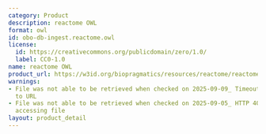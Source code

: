 ```yaml
---
category: Product
description: reactome OWL
format: owl
id: obo-db-ingest.reactome.owl
license:
  id: https://creativecommons.org/publicdomain/zero/1.0/
  label: CC0-1.0
name: reactome OWL
product_url: https://w3id.org/biopragmatics/resources/reactome/reactome.owl
warnings:
- File was not able to be retrieved when checked on 2025-09-09_ Timeout connecting
  to URL
- File was not able to be retrieved when checked on 2025-09-05_ HTTP 404 error when
  accessing file
layout: product_detail
---
```

